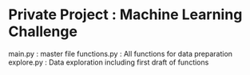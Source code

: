 # Private Project : Machine Learning Challenge
main.py : master file
functions.py : All functions for data preparation
explore.py : Data exploration including first draft of functions
